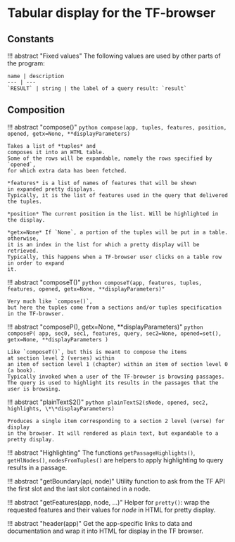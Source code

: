 # Tabular display for the TF-browser

## Constants

!!! abstract "Fixed values"
    The following values are used by other parts of the program:

    name | description
    --- | ---
    `RESULT` | string | the label of a query result: `result`

## Composition

!!! abstract "compose()"
    ```python
    compose(app, tuples, features, position, opened, getx=None, **displayParameters)
    ```

    Takes a list of *tuples* and
    composes it into an HTML table.
    Some of the rows will be expandable, namely the rows specified by `opened`,
    for which extra data has been fetched.

    *features* is a list of names of features that will be shown
    in expanded pretty displays.
    Typically, it is the list of features used in the query that delivered the tuples. 

    *position* The current position in the list. Will be highlighted in the display.

    *getx=None* If `None`, a portion of the tuples will be put in a table. otherwise,
    it is an index in the list for which a pretty display will be retrieved.
    Typically, this happens when a TF-browser user clicks on a table row
    in order to expand
    it.
    
!!! abstract "composeT()"
    ```python
    composeT(app, features, tuples, features, opened, getx=None, **displayParameters)"
    ```

    Very much like `compose()`,
    but here the tuples come from a sections and/or tuples specification
    in the TF-browser.

!!! abstract "composeP(), getx=None, \*\*displayParameters)"
    ```python
    composeP(
      app,
      sec0, sec1,
      features, query,
      sec2=None,
      opened=set(),
      getx=None,
      **displayParameters
    )
    ```

    Like `composeT()`, but this is meant to compose the items
    at section level 2 (verses) within
    an item of section level 1 (chapter) within an item of section level 0 (a book).
    Typically invoked when a user of the TF-browser is browsing passages.
    The query is used to highlight its results in the passages that the user is browsing.

!!! abstract "plainTextS2()"
    ```python
    plainTextS2(sNode, opened, sec2, highlights, \*\*displayParameters)
    ```

    Produces a single item corresponding to a section 2 level (verse) for display
    in the browser. It will rendered as plain text, but expandable to a pretty display.

!!! abstract "Highlighting"
    The functions `getPassageHighlights()`, `getHlNodes()`, `nodesFromTuples()`
    are helpers to apply highlighting to query results in a passage.

!!! abstract "getBoundary(api, node)"
    Utility function to ask from the TF API the first slot and the last slot contained in a node.

!!! abstract "getFeatures(app, node, ...)"
    Helper for `pretty()`: wrap the requested features and their values for *node* in HTML for pretty display.

!!! abstract "header(app)"
    Get the app-specific links to data and documentation and wrap it into HTML for display in the TF browser.

